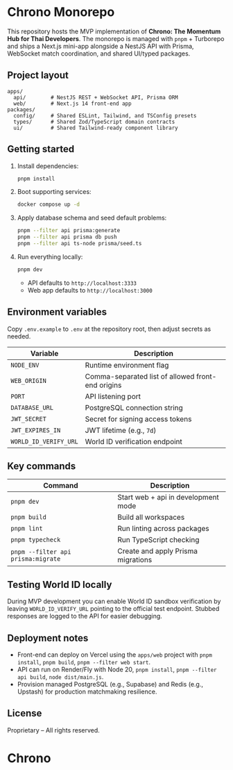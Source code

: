 # Chrono Monorepo

This repository hosts the MVP implementation of **Chrono: The Momentum Hub for Thai Developers**. The monorepo is managed with `pnpm` + Turborepo and ships a Next.js mini-app alongside a NestJS API with Prisma, WebSocket match coordination, and shared UI/typed packages.

## Project layout

```
apps/
  api/        # NestJS REST + WebSocket API, Prisma ORM
  web/        # Next.js 14 front-end app
packages/
  config/     # Shared ESLint, Tailwind, and TSConfig presets
  types/      # Shared Zod/TypeScript domain contracts
  ui/         # Shared Tailwind-ready component library
```

## Getting started

1. Install dependencies:

   ```bash
   pnpm install
   ```

2. Boot supporting services:

   ```bash
   docker compose up -d
   ```

3. Apply database schema and seed default problems:

   ```bash
   pnpm --filter api prisma:generate
   pnpm --filter api prisma db push
   pnpm --filter api ts-node prisma/seed.ts
   ```

4. Run everything locally:

   ```bash
   pnpm dev
   ```

   - API defaults to `http://localhost:3333`
   - Web app defaults to `http://localhost:3000`

## Environment variables

Copy `.env.example` to `.env` at the repository root, then adjust secrets as needed.

| Variable | Description |
| --- | --- |
| `NODE_ENV` | Runtime environment flag |
| `WEB_ORIGIN` | Comma-separated list of allowed front-end origins |
| `PORT` | API listening port |
| `DATABASE_URL` | PostgreSQL connection string |
| `JWT_SECRET` | Secret for signing access tokens |
| `JWT_EXPIRES_IN` | JWT lifetime (e.g., `7d`) |
| `WORLD_ID_VERIFY_URL` | World ID verification endpoint |

## Key commands

| Command | Description |
| --- | --- |
| `pnpm dev` | Start web + api in development mode |
| `pnpm build` | Build all workspaces |
| `pnpm lint` | Run linting across packages |
| `pnpm typecheck` | Run TypeScript checking |
| `pnpm --filter api prisma:migrate` | Create and apply Prisma migrations |

## Testing World ID locally

During MVP development you can enable World ID sandbox verification by leaving `WORLD_ID_VERIFY_URL` pointing to the official test endpoint. Stubbed responses are logged to the API for easier debugging.

## Deployment notes

- Front-end can deploy on Vercel using the `apps/web` project with `pnpm install`, `pnpm build`, `pnpm --filter web start`.
- API can run on Render/Fly with Node 20, `pnpm install`, `pnpm --filter api build`, `node dist/main.js`.
- Provision managed PostgreSQL (e.g., Supabase) and Redis (e.g., Upstash) for production matchmaking resilience.

## License

Proprietary – All rights reserved.
# Chrono
